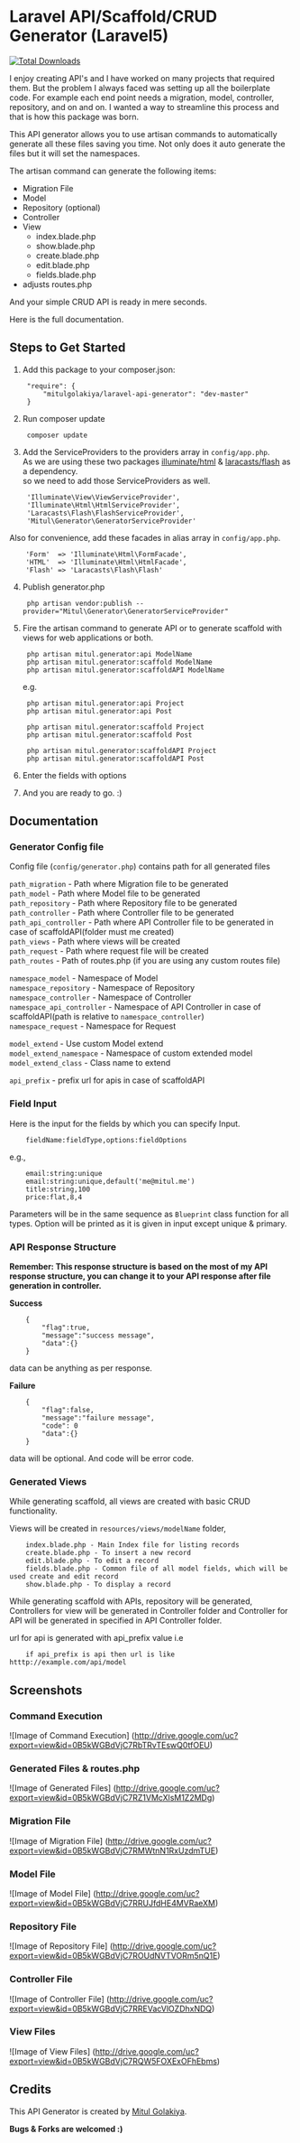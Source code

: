 Laravel API/Scaffold/CRUD Generator (Laravel5)
=======================
[![Total Downloads](https://poser.pugx.org/mitulgolakiya/laravel-api-generator/downloads.svg)](https://packagist.org/packages/mitulgolakiya/laravel-api-generator)

I enjoy creating API's and I have worked on many projects that required them. But the problem I always faced was setting up all the boilerplate code. For example each end point needs a migration, model, controller, repository, and on and on. I wanted a way to streamline this process and that is how this package was born. 

This API generator allows you to use artisan commands to automatically generate all these files saving you time. Not only does it auto generate the files but it will set the namespaces. 

The artisan command can generate the following items:
  * Migration File
  * Model
  * Repository (optional)
  * Controller
  * View
    * index.blade.php
    * show.blade.php
    * create.blade.php
    * edit.blade.php
    * fields.blade.php
  * adjusts routes.php

And your simple CRUD API is ready in mere seconds.

Here is the full documentation.

Steps to Get Started
----------------------

1. Add this package to your composer.json:
  
        "require": {
            "mitulgolakiya/laravel-api-generator": "dev-master"
        }
  
2. Run composer update

        composer update
    
3. Add the ServiceProviders to the providers array in ```config/app.php```.<br>
As we are using these two packages [illuminate/html](https://github.com/illuminate/html) & [laracasts/flash](https://github.com/laracasts/flash) as a dependency.<br>
so we need to add those ServiceProviders as well.

        'Illuminate\View\ViewServiceProvider',
        'Illuminate\Html\HtmlServiceProvider',
        'Laracasts\Flash\FlashServiceProvider',
        'Mitul\Generator\GeneratorServiceProvider'
        
Also for convenience, add these facades in alias array in ```config/app.php```.

		'Form'  => 'Illuminate\Html\FormFacade',
		'HTML'  => 'Illuminate\Html\HtmlFacade',
		'Flash' => 'Laracasts\Flash\Flash'

4. Publish generator.php

        php artisan vendor:publish --provider="Mitul\Generator\GeneratorServiceProvider"

5. Fire the artisan command to generate API or to generate scaffold with views for web applications or both.

        php artisan mitul.generator:api ModelName
        php artisan mitul.generator:scaffold ModelName
        php artisan mitul.generator:scaffoldAPI ModelName
        
    e.g.
    
        php artisan mitul.generator:api Project
        php artisan mitul.generator:api Post
 
        php artisan mitul.generator:scaffold Project
        php artisan mitul.generator:scaffold Post
        
        php artisan mitul.generator:scaffoldAPI Project
        php artisan mitul.generator:scaffoldAPI Post
 
6. Enter the fields with options<br>

7. And you are ready to go. :)


Documentation
--------------

### Generator Config file

Config file (```config/generator.php```) contains path for all generated files

```path_migration``` - Path where Migration file to be generated<br>
```path_model``` - Path where Model file to be generated<br>
```path_repository``` - Path where Repository file to be generated<br>
```path_controller``` - Path where Controller file to be generated<br>
```path_api_controller``` - Path where API Controller file to be generated in case of scaffoldAPI(folder must me created)<br> 
```path_views``` - Path where views will be created<br>
```path_request``` -  Path where request file will be created<br>
```path_routes``` - Path of routes.php (if you are using any custom routes file)<br>

```namespace_model``` - Namespace of Model<br>
```namespace_repository``` - Namespace of Repository<br>
```namespace_controller``` - Namespace of Controller<br>
```namespace_api_controller``` - Namespace of API Controller in case of scaffoldAPI(path is relative to ```namespace_controller```)<br>
```namespace_request``` - Namespace for Request<br>


```model_extend``` - Use custom Model extend<br>
```model_extend_namespace``` - Namespace of custom extended model<br>
```model_extend_class``` - Class name to extend<br>


```api_prefix``` - prefix url for apis in case of scaffoldAPI

### Field Input

Here is the input for the fields by which you can specify Input.

        fieldName:fieldType,options:fieldOptions
        
e.g.,

        email:string:unique
        email:string:unique,default('me@mitul.me')
        title:string,100
        price:flat,8,4

Parameters will be in the same sequence as ```Blueprint``` class function for all types.
Option will be printed as it is given in input except unique & primary.

### API Response Structure
 
**Remember: This response structure is based on the most of my API response structure, you can change it to your API response after file generation in controller.**
 
**Success**

        {
            "flag":true,
            "message":"success message",
            "data":{}
        }


data can be anything as per response.

**Failure**

        {
            "flag":false,
            "message":"failure message",
            "code": 0
            "data":{}
        }

data will be optional. And code will be error code.

### Generated Views

While generating scaffold, all views are created with basic CRUD functionality.

Views will be created in ```resources/views/modelName``` folder,

        index.blade.php - Main Index file for listing records
        create.blade.php - To insert a new record
        edit.blade.php - To edit a record
        fields.blade.php - Common file of all model fields, which will be used create and edit record
        show.blade.php - To display a record
        
While generating scaffold with APIs, repository will be generated, Controllers for view will be generated in Controller folder and Controller for API will be generated in specified in API Controller folder.


url for api is generated with api_prefix value i.e

        if api_prefix is api then url is like htttp://example.com/api/model 
        

Screenshots
------------

### Command Execution
![Image of Command Execution]
(http://drive.google.com/uc?export=view&id=0B5kWGBdVjC7RbTRvTEswQ0tfOEU)

### Generated Files & routes.php
![Image of Generated Files]
(http://drive.google.com/uc?export=view&id=0B5kWGBdVjC7RZ1VMcXlsM1Z2MDg)

### Migration File
![Image of Migration File]
(http://drive.google.com/uc?export=view&id=0B5kWGBdVjC7RMWtnN1RxUzdmTUE)

### Model File
![Image of Model File]
(http://drive.google.com/uc?export=view&id=0B5kWGBdVjC7RRUJfdHE4MVRaeXM)

### Repository File
![Image of Repository File]
(http://drive.google.com/uc?export=view&id=0B5kWGBdVjC7ROUdNVTVORm5nQ1E)

### Controller File
![Image of Controller File]
(http://drive.google.com/uc?export=view&id=0B5kWGBdVjC7RREVacVlOZDhxNDQ)

### View Files
![Image of View Files]
(http://drive.google.com/uc?export=view&id=0B5kWGBdVjC7RQW5FOXExOFhEbms)


Credits
--------

This API Generator is created by [Mitul Golakiya](https://github.com/mitulgolakiya).

**Bugs & Forks are welcomed :)**
